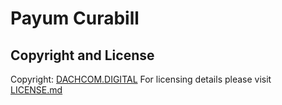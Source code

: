 # Payum Curabill

## Copyright and License
Copyright: [DACHCOM.DIGITAL](http://dachcom-digital.ch)
For licensing details please visit [LICENSE.md](LICENSE.md)

